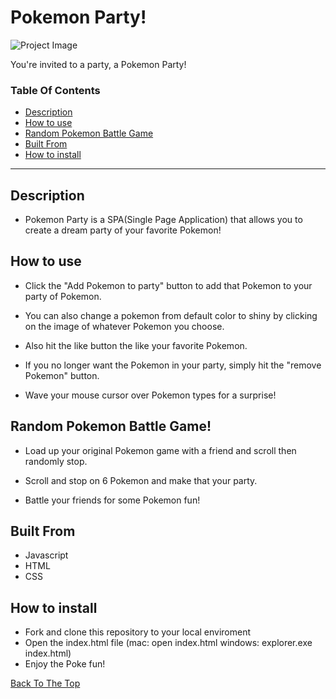 # Pokemon Party!

![Project Image](https://images.squarespace-cdn.com/content/v1/51d3a8f6e4b085686832d41d/1379381612026-4Q7SD886Q6JDDMPBGKA6/Pok%C3%87mon+Gotta+Catch+%27Em+All_Logo_EN_800px_150dpi.png?format=2500w)

You're invited to a party, a Pokemon Party!

### Table Of Contents
- [Description](#description)
- [How to use](#how-to-use)
- [Random Pokemon Battle Game](#random-pokemon-battle-game)
- [Built From](#built-from)
- [How to install](#how-to-install)

---

## Description 

- Pokemon Party is a SPA(Single Page Application) that allows you to create a dream party of your favorite Pokemon!

## How to use

- Click the "Add Pokemon to party" button to add that Pokemon to your party of Pokemon.

- You can also change a pokemon from default color to shiny by clicking on the image of whatever Pokemon you choose.

- Also hit the like button the like your favorite Pokemon.

- If you no longer want the Pokemon in your party, simply hit the "remove Pokemon" button.

- Wave your mouse cursor over Pokemon types for a surprise!

## Random Pokemon Battle Game!

- Load up your original Pokemon game with a friend and scroll then randomly stop.

- Scroll and stop on 6 Pokemon and make that your party.

- Battle your friends for some Pokemon fun!

## Built From

- Javascript
- HTML
- CSS

## How to install

- Fork and clone this repository to your local enviroment
- Open the index.html file (mac: open index.html windows: explorer.exe index.html)
- Enjoy the Poke fun!


[Back To The Top](#pokemon-party)

